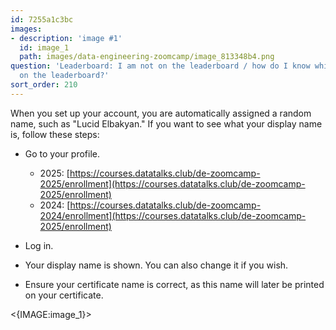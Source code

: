 ```yaml
---
id: 7255a1c3bc
images:
- description: 'image #1'
  id: image_1
  path: images/data-engineering-zoomcamp/image_813348b4.png
question: 'Leaderboard: I am not on the leaderboard / how do I know which one I am
  on the leaderboard?'
sort_order: 210
---
```


When you set up your account, you are automatically assigned a random name, such as "Lucid Elbakyan." If you want to see what your display name is, follow these steps:

- Go to your profile.
  
  - 2025: [https://courses.datatalks.club/de-zoomcamp-2025/enrollment](https://courses.datatalks.club/de-zoomcamp-2025/enrollment)
  - 2024: [https://courses.datatalks.club/de-zoomcamp-2024/enrollment](https://courses.datatalks.club/de-zoomcamp-2025/enrollment)

- Log in.

- Your display name is shown. You can also change it if you wish. 

- Ensure your certificate name is correct, as this name will later be printed on your certificate.

<{IMAGE:image_1}>